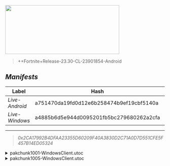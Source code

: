 <div style="pointer-events: none">
  <img style="pointer-events: none" src="https://raw.githubusercontent.com/Tectors/Archive/master/source/dependents/gen.28.01.svg" width="360" height="155">
<div>

 >  
  
  > ++Fortnite+Release-23.30-CL-23901854-Android

## *Manifests*
| Label | Hash | Route |
| - | - | - |
| *Live-Android* | a751470da19fd0d12e6b258474b9ef19cbf5140a | [pRQziUXpU96Biv9iaUicqa0NPaQ6QQ](https://github.com/Tectors/Archive/blob/master/manifests/pRQziUXpU96Biv9iaUicqa0NPaQ6QQ.manifest) |
| *Live-Windows* | a4885b6d5e944d0095201fb5bc279680262a2cfa | [KojsOReYLS2yfFapo0Wbw8JxValkeg](https://github.com/Tectors/Archive/blob/master/manifests/KojsOReYLS2yfFapo0Wbw8JxValkeg.manifest) |

---

> *0x2CA17992B4DFAA23355D60209F40A3830D2C71A0D7D551CFE5F457B14ED05324*

<details>
  <summary>pakchunk1001-WindowsClient.utoc</summary>

 > 
    0xBF5B024ABB2023441B359FB8BF99659705B59FB33D75A817E06B3163BFE847FE

  <img src="https://raw.githubusercontent.com/Tectors/Archive/master/source/dependents/referred/EID_Adoration.svg" width="100"> 
</details>

<details>
  <summary>pakchunk1005-WindowsClient.utoc</summary>

 > 
    0x5F149D17C16F53A4CF98C8366452DCC4F5C5CA89B7B3921C0E9485CFCADC75F4

  <img src="https://raw.githubusercontent.com/Tectors/Archive/master/source/dependents/referred/EID_GelatoCourage.svg" width="100"> <img src="https://raw.githubusercontent.com/Tectors/Archive/master/source/dependents/referred/Backpack_GelatoCourage.svg" width="100"> 
</details>

